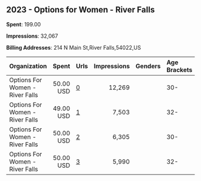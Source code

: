 ## 2023 - Options for Women - River Falls 
**Spent**: 199.00

**Impressions**: 32,067

**Billing Addresses**: 214 N Main St,River Falls,54022,US

|Organization|Spent|Urls|Impressions|Genders|Age Brackets|Country Codes|
|:---|---:|:---|---:|:---|:---|:---|
|Options For Women - River Falls|50.00 USD|[0](https://www.snap.com/political-ads/asset/eb4d8876a637d75f52121f35c7bacaee10247382b08368be9d4fed8205f58732?mediaType=mp4)|12,269||30-|united states|
|Options For Women - River Falls|49.00 USD|[1](https://www.snap.com/political-ads/asset/22231c24732b6f06dcef63ce6949311803cd7783f9ce6fbb20cb2fa954525748?mediaType=mp4)|7,503||32-|united states|
|Options For Women - River Falls|50.00 USD|[2](https://www.snap.com/political-ads/asset/8ffc3516c3259306695068025ceb3113aa69a73b645e616c7afa8e7c4d30a2d0?mediaType=mp4)|6,305||30-|united states|
|Options For Women - River Falls|50.00 USD|[3](https://www.snap.com/political-ads/asset/f97f57ef091535b6b3c40c403399a96e88a591d95e68fab88cf5c76faa07f944?mediaType=mp4)|5,990||32-|united states|
